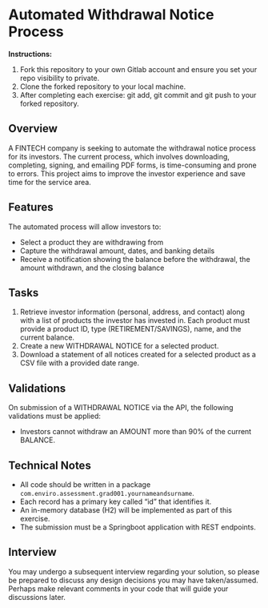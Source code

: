 # Automated Withdrawal Notice Process

**Instructions:**

1. Fork this repository to your own Gitlab account and ensure you set your repo visibility to private.
2. Clone the forked repository to your local machine.
3. After completing each exercise: git add, git commit and git push to your forked repository.

## Overview
A FINTECH company is seeking to automate the withdrawal notice process for its investors.
The current process, which involves downloading, completing, signing, and emailing PDF forms, is time-consuming and prone to errors.
This project aims to improve the investor experience and save time for the service area.

## Features
The automated process will allow investors to:
- Select a product they are withdrawing from
- Capture the withdrawal amount, dates, and banking details
- Receive a notification showing the balance before the withdrawal, the amount withdrawn, and the closing balance

## Tasks
1. Retrieve investor information (personal, address, and contact) along with a list of products the investor has invested in. 
  Each product must provide a product ID, type (RETIREMENT/SAVINGS), name, and the current balance.
2. Create a new WITHDRAWAL NOTICE for a selected product.
3. Download a statement of all notices created for a selected product as a CSV file with a provided date range.

## Validations
On submission of a WITHDRAWAL NOTICE via the API, the following validations must be applied:
- Investors cannot withdraw an AMOUNT more than 90% of the current BALANCE.

## Technical Notes
- All code should be written in a package `com.enviro.assessment.grad001.yournameandsurname`.
- Each record has a primary key called “id” that identifies it.
- An in-memory database (H2) will be implemented as part of this exercise.
- The submission must be a Springboot application with REST endpoints.

## Interview
You may undergo a subsequent interview regarding your solution, 
so please be prepared to discuss any design decisions you may have taken/assumed. 
Perhaps make relevant comments in your code that will guide your discussions later.
